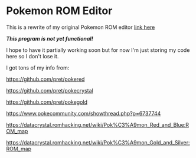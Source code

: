 # Pokemon ROM Editor

This is a rewrite of my original Pokemon ROM editor [link here](https://github.com/jakefordyce/PokemonROMEditor)

***This program is not yet functional!***

I hope to have it partially working soon but for now I'm just storing my code here so I don't lose it.



I got tons of my info from:

https://github.com/pret/pokered

https://github.com/pret/pokecrystal

https://github.com/pret/pokegold

https://www.pokecommunity.com/showthread.php?p=6737744

https://datacrystal.romhacking.net/wiki/Pok%C3%A9mon_Red_and_Blue:ROM_map

https://datacrystal.romhacking.net/wiki/Pok%C3%A9mon_Gold_and_Silver:ROM_map
